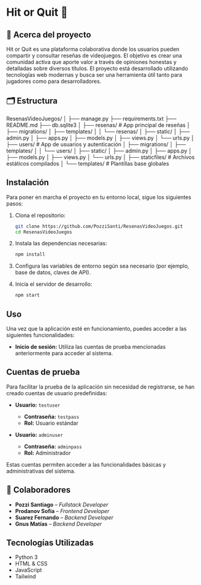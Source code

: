 # Hit or Quit 👾

## 📌 Acerca del proyecto

Hit or Quit es una plataforma colaborativa donde los usuarios pueden compartir y consultar reseñas de videojuegos. El objetivo es crear una comunidad activa que aporte valor a través de opiniones honestas y detalladas sobre diversos títulos. El proyecto está desarrollado utilizando tecnologías web modernas y busca ser una herramienta útil tanto para jugadores como para desarrolladores.

## 🗂️ Estructura

ResenasVideoJuegos/
│
├── manage.py
├── requirements.txt
├── README.md
├── db.sqlite3
│
├── resenas/                # App principal de reseñas
│   ├── migrations/
│   ├── templates/
│   │   └── resenas/
│   ├── static/
│   ├── admin.py
│   ├── apps.py
│   ├── models.py
│   ├── views.py
│   └── urls.py
│
├── users/                  # App de usuarios y autenticación
│   ├── migrations/
│   ├── templates/
│   │   └── users/
│   ├── static/
│   ├── admin.py
│   ├── apps.py
│   ├── models.py
│   ├── views.py
│   └── urls.py
│
├── staticfiles/            # Archivos estáticos compilados
│
└── templates/              # Plantillas base globales

## Instalación

Para poner en marcha el proyecto en tu entorno local, sigue los siguientes pasos:

1. Clona el repositorio:

   ```bash
   git clone https://github.com/PozziSanti/ResenasVideoJuegos.git
   cd ResenasVideoJuegos

2. Instala las dependencias necesarias:

   ```bash
   npm install
   
4. Configura las variables de entorno según sea necesario (por ejemplo, base de datos, claves de API).
5. Inicia el servidor de desarrollo:

   ```bash
   npm start

## Uso
Una vez que la aplicación esté en funcionamiento, puedes acceder a las siguientes funcionalidades:

- **Inicio de sesión:** Utiliza las cuentas de prueba mencionadas anteriormente para acceder al sistema.

## Cuentas de prueba

Para facilitar la prueba de la aplicación sin necesidad de registrarse, se han creado cuentas de usuario predefinidas:

- **Usuario:** `testuser`
  - **Contraseña:** `testpass`
  - **Rol:** Usuario estándar

- **Usuario:** `adminuser`
  - **Contraseña:** `adminpass`
  - **Rol:** Administrador

Estas cuentas permiten acceder a las funcionalidades básicas y administrativas del sistema.

## 👥 Colaboradores

- **Pozzi Santiago** – *Fullstack Developer*
- **Prodanov Sofía** – *Frontend Developer*
- **Suarez Fernando** – *Backend Developer*
- **Gnus Matías** – *Backend Developer*

## Tecnologías Utilizadas
- Python 3
- HTML & CSS
- JavaScript
- Tailwind
